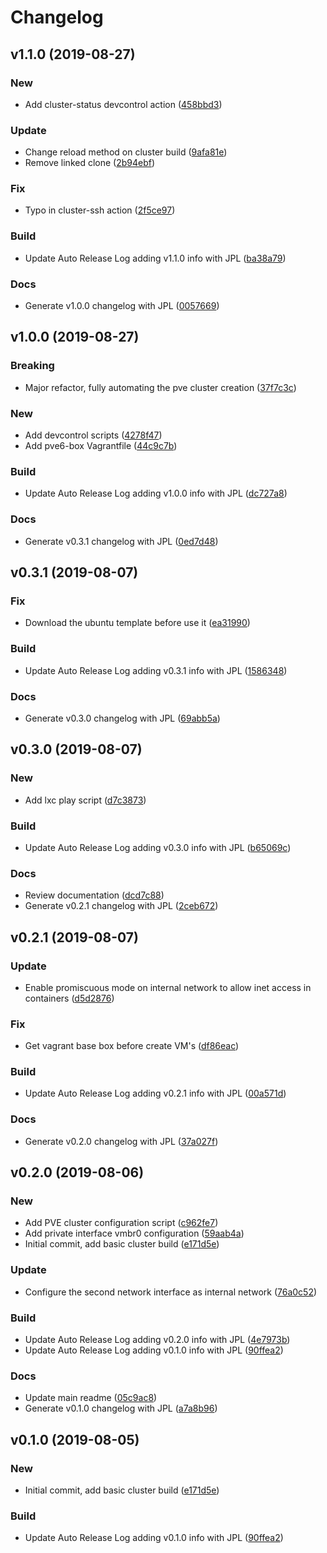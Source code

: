 # Changelog

## v1.1.0 (2019-08-27)

### New

* Add cluster-status devcontrol action ([458bbd3](https://github.com/kairops/vagrant-virtualbox-proxmox-cluster/commit/458bbd3))

### Update

* Change reload method on cluster build ([9afa81e](https://github.com/kairops/vagrant-virtualbox-proxmox-cluster/commit/9afa81e))
* Remove linked clone ([2b94ebf](https://github.com/kairops/vagrant-virtualbox-proxmox-cluster/commit/2b94ebf))

### Fix

* Typo in cluster-ssh action ([2f5ce97](https://github.com/kairops/vagrant-virtualbox-proxmox-cluster/commit/2f5ce97))

### Build

* Update Auto Release Log adding v1.1.0 info with JPL ([ba38a79](https://github.com/kairops/vagrant-virtualbox-proxmox-cluster/commit/ba38a79))

### Docs

* Generate v1.0.0 changelog with JPL ([0057669](https://github.com/kairops/vagrant-virtualbox-proxmox-cluster/commit/0057669))

## v1.0.0 (2019-08-27)

### Breaking

* Major refactor, fully automating the pve cluster creation ([37f7c3c](https://github.com/kairops/vagrant-virtualbox-proxmox-cluster/commit/37f7c3c))

### New

* Add devcontrol scripts ([4278f47](https://github.com/kairops/vagrant-virtualbox-proxmox-cluster/commit/4278f47))
* Add pve6-box Vagrantfile ([44c9c7b](https://github.com/kairops/vagrant-virtualbox-proxmox-cluster/commit/44c9c7b))

### Build

* Update Auto Release Log adding v1.0.0 info with JPL ([dc727a8](https://github.com/kairops/vagrant-virtualbox-proxmox-cluster/commit/dc727a8))

### Docs

* Generate v0.3.1 changelog with JPL ([0ed7d48](https://github.com/kairops/vagrant-virtualbox-proxmox-cluster/commit/0ed7d48))

## v0.3.1 (2019-08-07)

### Fix

* Download the ubuntu template before use it ([ea31990](https://github.com/kairops/vagrant-virtualbox-proxmox-cluster/commit/ea31990))

### Build

* Update Auto Release Log adding v0.3.1 info with JPL ([1586348](https://github.com/kairops/vagrant-virtualbox-proxmox-cluster/commit/1586348))

### Docs

* Generate v0.3.0 changelog with JPL ([69abb5a](https://github.com/kairops/vagrant-virtualbox-proxmox-cluster/commit/69abb5a))

## v0.3.0 (2019-08-07)

### New

* Add lxc play script ([d7c3873](https://github.com/kairops/vagrant-virtualbox-proxmox-cluster/commit/d7c3873))

### Build

* Update Auto Release Log adding v0.3.0 info with JPL ([b65069c](https://github.com/kairops/vagrant-virtualbox-proxmox-cluster/commit/b65069c))

### Docs

* Review documentation ([dcd7c88](https://github.com/kairops/vagrant-virtualbox-proxmox-cluster/commit/dcd7c88))
* Generate v0.2.1 changelog with JPL ([2ceb672](https://github.com/kairops/vagrant-virtualbox-proxmox-cluster/commit/2ceb672))

## v0.2.1 (2019-08-07)

### Update

* Enable promiscuous mode on internal network to allow inet access in containers ([d5d2876](https://github.com/kairops/vagrant-virtualbox-proxmox-cluster/commit/d5d2876))

### Fix

* Get vagrant base box before create VM's ([df86eac](https://github.com/kairops/vagrant-virtualbox-proxmox-cluster/commit/df86eac))

### Build

* Update Auto Release Log adding v0.2.1 info with JPL ([00a571d](https://github.com/kairops/vagrant-virtualbox-proxmox-cluster/commit/00a571d))

### Docs

* Generate v0.2.0 changelog with JPL ([37a027f](https://github.com/kairops/vagrant-virtualbox-proxmox-cluster/commit/37a027f))

## v0.2.0 (2019-08-06)

### New

* Add PVE cluster configuration script ([c962fe7](https://github.com/kairops/vagrant-virtualbox-proxmox-cluster/commit/c962fe7))
* Add private interface vmbr0 configuration ([59aab4a](https://github.com/kairops/vagrant-virtualbox-proxmox-cluster/commit/59aab4a))
* Initial commit, add basic cluster build ([e171d5e](https://github.com/kairops/vagrant-virtualbox-proxmox-cluster/commit/e171d5e))

### Update

* Configure the second network interface as internal network ([76a0c52](https://github.com/kairops/vagrant-virtualbox-proxmox-cluster/commit/76a0c52))

### Build

* Update Auto Release Log adding v0.2.0 info with JPL ([4e7973b](https://github.com/kairops/vagrant-virtualbox-proxmox-cluster/commit/4e7973b))
* Update Auto Release Log adding v0.1.0 info with JPL ([90ffea2](https://github.com/kairops/vagrant-virtualbox-proxmox-cluster/commit/90ffea2))

### Docs

* Update main readme ([05c9ac8](https://github.com/kairops/vagrant-virtualbox-proxmox-cluster/commit/05c9ac8))
* Generate v0.1.0 changelog with JPL ([a7a8b96](https://github.com/kairops/vagrant-virtualbox-proxmox-cluster/commit/a7a8b96))

## v0.1.0 (2019-08-05)

### New

* Initial commit, add basic cluster build ([e171d5e](https://github.com/kairops/vagrant-virtualbox-proxmox-cluster/commit/e171d5e))

### Build

* Update Auto Release Log adding v0.1.0 info with JPL ([90ffea2](https://github.com/kairops/vagrant-virtualbox-proxmox-cluster/commit/90ffea2))


